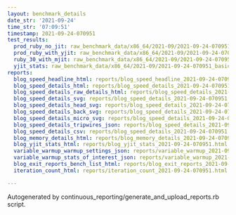 ```yaml
---
layout: benchmark_details
date_str: '2021-09-24'
time_str: '07:09:51'
timestamp: 2021-09-24-070951
test_results:
  prod_ruby_no_jit: raw_benchmark_data/x86_64/2021-09/2021-09-24-070951_basic_benchmark_prod_ruby_no_jit.json
  prod_ruby_with_yjit: raw_benchmark_data/x86_64/2021-09/2021-09-24-070951_basic_benchmark_prod_ruby_with_yjit.json
  ruby_30_with_mjit: raw_benchmark_data/x86_64/2021-09/2021-09-24-070951_basic_benchmark_ruby_30_with_mjit.json
  yjit_stats: raw_benchmark_data/x86_64/2021-09/2021-09-24-070951_basic_benchmark_yjit_stats.json
reports:
  blog_speed_headline_html: reports/blog_speed_headline_2021-09-24-070951.html
  blog_speed_details_html: reports/blog_speed_details_2021-09-24-070951.html
  blog_speed_details_raw_details_html: reports/blog_speed_details_2021-09-24-070951.raw_details.html
  blog_speed_details_svg: reports/blog_speed_details_2021-09-24-070951.svg
  blog_speed_details_head_svg: reports/blog_speed_details_2021-09-24-070951.head.svg
  blog_speed_details_back_svg: reports/blog_speed_details_2021-09-24-070951.back.svg
  blog_speed_details_micro_svg: reports/blog_speed_details_2021-09-24-070951.micro.svg
  blog_speed_details_tripwires_json: reports/blog_speed_details_2021-09-24-070951.tripwires.json
  blog_speed_details_csv: reports/blog_speed_details_2021-09-24-070951.csv
  blog_memory_details_html: reports/blog_memory_details_2021-09-24-070951.html
  blog_yjit_stats_html: reports/blog_yjit_stats_2021-09-24-070951.html
  variable_warmup_warmup_settings_json: reports/variable_warmup_2021-09-24-070951.warmup_settings.json
  variable_warmup_stats_of_interest_json: reports/variable_warmup_2021-09-24-070951.stats_of_interest.json
  blog_exit_reports_bench_list_html: reports/blog_exit_reports_2021-09-24-070951.bench_list.html
  iteration_count_html: reports/iteration_count_2021-09-24-070951.html

---
```

Autogenerated by continuous_reporting/generate_and_upload_reports.rb script.
